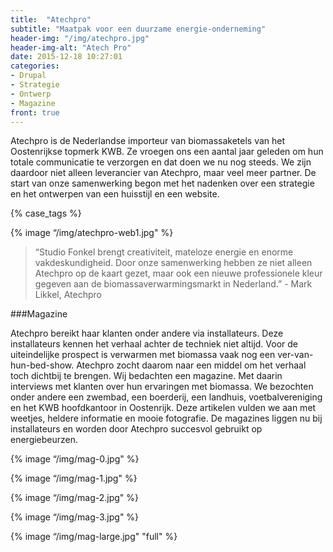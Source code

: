 ```yaml
---
title:  "Atechpro"
subtitle: "Maatpak voor een duurzame energie-onderneming"
header-img: "/img/atechpro.jpg"
header-img-alt: "Atech Pro"
date: 2015-12-18 10:27:01
categories: 
- Drupal 
- Strategie
- Ontwerp
- Magazine
front: true
---
```


Atechpro is de Nederlandse importeur van biomassaketels van het Oostenrijkse topmerk KWB. Ze vroegen ons een aantal jaar geleden om hun totale communicatie te verzorgen en dat doen we nu nog steeds. We zijn daardoor niet alleen leverancier van Atechpro, maar veel meer partner. De start van onze samenwerking begon met het nadenken over een strategie en het ontwerpen van een huisstijl en een website.

{% case_tags %}

{% image “/img/atechpro-web1.jpg" %}

> “Studio Fonkel brengt creativiteit, mateloze energie en enorme vakdeskundigheid. Door onze samenwerking hebben ze niet alleen Atechpro op de kaart gezet, maar ook een nieuwe professionele kleur gegeven aan de biomassaverwarmingsmarkt in Nederland.” - Mark Likkel, Atechpro

###Magazine

Atechpro bereikt haar klanten onder andere via installateurs. Deze installateurs kennen het verhaal achter de techniek niet altijd. Voor de uiteindelijke prospect is verwarmen met biomassa vaak nog een ver-van-hun-bed-show. Atechpro zocht daarom naar een middel om het verhaal toch dichtbij te brengen. Wij bedachten een magazine. Met daarin interviews met klanten over hun ervaringen met biomassa. We bezochten onder andere een zwembad, een boerderij, een landhuis, voetbalvereniging en het KWB hoofdkantoor in Oostenrijk. Deze artikelen vulden we aan met weetjes, heldere informatie en mooie fotografie. De magazines liggen nu bij installateurs en worden door Atechpro succesvol gebruikt op energiebeurzen.

{% image “/img/mag-0.jpg" %}

{% image “/img/mag-1.jpg" %}

{% image “/img/mag-2.jpg" %}

{% image “/img/mag-3.jpg" %}

{% image “/img/mag-large.jpg" "full" %}